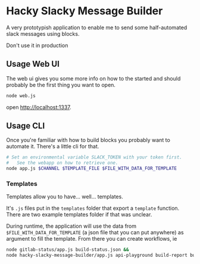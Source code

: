 # Hacky Slacky Message Builder

A very prototypish application to enable me to send some half-automated slack messages using blocks.

Don't use it in production

## Usage Web UI

The web ui gives you some more info on how to the started and should probably be the first thing you want to open.

```sh
node web.js
```

open [http://localhost:1337](http://localhost:1337).

## Usage CLI

Once you're familiar with how to build blocks you probably want to automate it. There's a little cli for that.

```sh
# Set an environmental variable SLACK_TOKEN with your token first.
#   See the webapp on how to retrieve one.
node app.js $CHANNEL $TEMPLATE_FILE $FILE_WITH_DATA_FOR_TEMPLATE
```

### Templates

Templates allow you to have... well... templates.

It's `.js` files put in the `templates` folder that export a `template` function. There are two example templates folder if that was unclear.

During runtime, the application will use the data from `$FILE_WITH_DATA_FOR_TEMPLATE` (a json file that you can put anywhere) as argument to fill the template. From there you can create workflows, ie

```sh
node gitlab-status/app.js build-status.json &&
node hacky-slacky-message-builder/app.js api-playground build-report build-status.json
```
